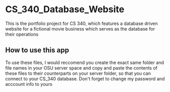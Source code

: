 # CS_340_Database_Website
This is the portfolio project for CS 340, which features a database driven website for a fictional movie business which serves as the database for their operations

## How to use this app
To use these files, I would reccomend you create the exact same folder and file names in your OSU server space and copy and paste the contents of these files to their counterparts on your server folder, so that you can connect to your CS_340 database. Don't forget to change my password and acccount info to yours
